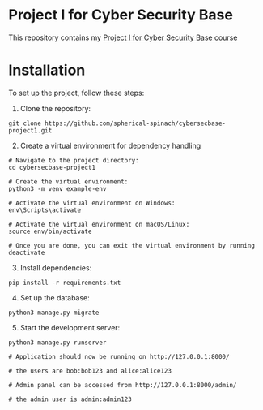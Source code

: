 # Project I for Cyber Security Base

This repository contains my [Project I for Cyber Security Base course](https://cybersecuritybase.mooc.fi/module-3.1)

# Installation

To set up the project, follow these steps:

1. Clone the repository:

```
git clone https://github.com/spherical-spinach/cybersecbase-project1.git
```

2. Create a virtual environment for dependency handling

```
# Navigate to the project directory:
cd cybersecbase-project1

# Create the virtual environment:
python3 -m venv example-env

# Activate the virtual environment on Windows:
env\Scripts\activate

# Activate the virtual environment on macOS/Linux:
source env/bin/activate

# Once you are done, you can exit the virtual environment by running
deactivate
```

3. Install dependencies:

```
pip install -r requirements.txt

```

4. Set up the database:

```
python3 manage.py migrate

```

5. Start the development server:

```
python3 manage.py runserver

# Application should now be running on http://127.0.0.1:8000/

# the users are bob:bob123 and alice:alice123

# Admin panel can be accessed from http://127.0.0.1:8000/admin/

# the admin user is admin:admin123

```
